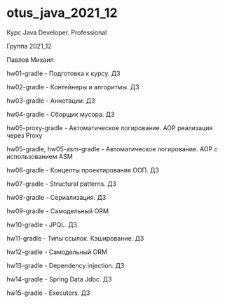 # otus_java_2021_12
Курс Java Developer. Professional

Группа 2021_12

Павлов Михаил

hw01-gradle -
Подготовка к курсу. ДЗ 

hw02-gradle -
Контейнеры и алгоритмы. ДЗ

hw03-gradle -
Аннотации. ДЗ

hw04-gradle -
Сборщик мусора. ДЗ

hw05-proxy-gradle -
Автоматическое логирование. AOP реализация через Proxy

hw05-gradle, hw05-asm-gradle -
Автоматическое логирование. AOP с использованием ASM

hw06-gradle -
Концепты проектирования ООП. ДЗ

hw07-gradle -
Structural patterns. ДЗ

hw08-gradle -
Сериализация. ДЗ 

hw09-gradle -
Самодельный ORM

hw10-gradle -
JPQL. ДЗ

hw11-gradle -
Типы ссылок. Кэширование. ДЗ

hw12-gradle -
Самодельный ORM

hw13-gradle -
Dependency injection. ДЗ

hw14-gradle -
Spring Data Jdbc. ДЗ

hw15-gradle -
Executors. ДЗ